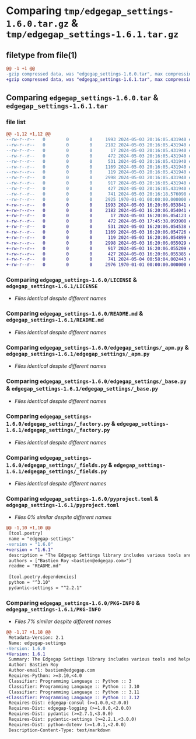 # Comparing `tmp/edgegap_settings-1.6.0.tar.gz` & `tmp/edgegap_settings-1.6.1.tar.gz`

## filetype from file(1)

```diff
@@ -1 +1 @@
-gzip compressed data, was "edgegap_settings-1.6.0.tar", max compression
+gzip compressed data, was "edgegap_settings-1.6.1.tar", max compression
```

## Comparing `edgegap_settings-1.6.0.tar` & `edgegap_settings-1.6.1.tar`

### file list

```diff
@@ -1,12 +1,12 @@
--rw-r--r--   0        0        0     1993 2024-05-03 20:16:05.431940 edgegap_settings-1.6.0/LICENSE
--rw-r--r--   0        0        0     2182 2024-05-03 20:16:05.431940 edgegap_settings-1.6.0/README.md
--rw-r--r--   0        0        0       17 2024-05-03 20:16:05.431940 edgegap_settings-1.6.0/edgegap_settings/BUILD
--rw-r--r--   0        0        0      472 2024-05-03 20:16:05.431940 edgegap_settings-1.6.0/edgegap_settings/__init__.py
--rw-r--r--   0        0        0      531 2024-05-03 20:16:05.431940 edgegap_settings-1.6.0/edgegap_settings/_apm.py
--rw-r--r--   0        0        0     1169 2024-05-03 20:16:05.431940 edgegap_settings-1.6.0/edgegap_settings/_base.py
--rw-r--r--   0        0        0      119 2024-05-03 20:16:05.431940 edgegap_settings-1.6.0/edgegap_settings/_configuration.py
--rw-r--r--   0        0        0     2998 2024-05-03 20:16:05.431940 edgegap_settings-1.6.0/edgegap_settings/_factory.py
--rw-r--r--   0        0        0      917 2024-05-03 20:16:05.431940 edgegap_settings-1.6.0/edgegap_settings/_fields.py
--rw-r--r--   0        0        0      427 2024-05-03 20:16:05.431940 edgegap_settings-1.6.0/edgegap_settings/_logstash.py
--rw-r--r--   0        0        0      741 2024-05-03 20:16:18.576098 edgegap_settings-1.6.0/pyproject.toml
--rw-r--r--   0        0        0     2925 1970-01-01 00:00:00.000000 edgegap_settings-1.6.0/PKG-INFO
+-rw-r--r--   0        0        0     1993 2024-05-03 16:20:06.053841 edgegap_settings-1.6.1/LICENSE
+-rw-r--r--   0        0        0     2182 2024-05-03 16:20:06.054041 edgegap_settings-1.6.1/README.md
+-rw-r--r--   0        0        0       17 2024-05-03 16:20:06.054123 edgegap_settings-1.6.1/edgegap_settings/BUILD
+-rw-r--r--   0        0        0      472 2024-05-03 17:45:38.093908 edgegap_settings-1.6.1/edgegap_settings/__init__.py
+-rw-r--r--   0        0        0      531 2024-05-03 16:20:06.054538 edgegap_settings-1.6.1/edgegap_settings/_apm.py
+-rw-r--r--   0        0        0     1169 2024-05-03 16:20:06.054726 edgegap_settings-1.6.1/edgegap_settings/_base.py
+-rw-r--r--   0        0        0      119 2024-05-03 16:20:06.054899 edgegap_settings-1.6.1/edgegap_settings/_configuration.py
+-rw-r--r--   0        0        0     2998 2024-05-03 16:20:06.055029 edgegap_settings-1.6.1/edgegap_settings/_factory.py
+-rw-r--r--   0        0        0      917 2024-05-03 16:20:06.055209 edgegap_settings-1.6.1/edgegap_settings/_fields.py
+-rw-r--r--   0        0        0      427 2024-05-03 16:20:06.055385 edgegap_settings-1.6.1/edgegap_settings/_logstash.py
+-rw-r--r--   0        0        0      741 2024-05-04 00:58:04.002443 edgegap_settings-1.6.1/pyproject.toml
+-rw-r--r--   0        0        0     2976 1970-01-01 00:00:00.000000 edgegap_settings-1.6.1/PKG-INFO
```

### Comparing `edgegap_settings-1.6.0/LICENSE` & `edgegap_settings-1.6.1/LICENSE`

 * *Files identical despite different names*

### Comparing `edgegap_settings-1.6.0/README.md` & `edgegap_settings-1.6.1/README.md`

 * *Files identical despite different names*

### Comparing `edgegap_settings-1.6.0/edgegap_settings/_apm.py` & `edgegap_settings-1.6.1/edgegap_settings/_apm.py`

 * *Files identical despite different names*

### Comparing `edgegap_settings-1.6.0/edgegap_settings/_base.py` & `edgegap_settings-1.6.1/edgegap_settings/_base.py`

 * *Files identical despite different names*

### Comparing `edgegap_settings-1.6.0/edgegap_settings/_factory.py` & `edgegap_settings-1.6.1/edgegap_settings/_factory.py`

 * *Files identical despite different names*

### Comparing `edgegap_settings-1.6.0/edgegap_settings/_fields.py` & `edgegap_settings-1.6.1/edgegap_settings/_fields.py`

 * *Files identical despite different names*

### Comparing `edgegap_settings-1.6.0/pyproject.toml` & `edgegap_settings-1.6.1/pyproject.toml`

 * *Files 0% similar despite different names*

```diff
@@ -1,10 +1,10 @@
 [tool.poetry]
 name = "edgegap-settings"
-version = "1.6.0"
+version = "1.6.1"
 description = "The Edgegap Settings library includes various tools and helpers for interacting with Explicit Settings Models. It is designed for use within the Edgegap organization."
 authors = ["Bastien Roy <bastien@edgegap.com>"]
 readme = "README.md"
 
 [tool.poetry.dependencies]
 python = "^3.10"
 pydantic-settings = "^2.2.1"
```

### Comparing `edgegap_settings-1.6.0/PKG-INFO` & `edgegap_settings-1.6.1/PKG-INFO`

 * *Files 7% similar despite different names*

```diff
@@ -1,17 +1,18 @@
 Metadata-Version: 2.1
 Name: edgegap-settings
-Version: 1.6.0
+Version: 1.6.1
 Summary: The Edgegap Settings library includes various tools and helpers for interacting with Explicit Settings Models. It is designed for use within the Edgegap organization.
 Author: Bastien Roy
 Author-email: bastien@edgegap.com
 Requires-Python: >=3.10,<4.0
 Classifier: Programming Language :: Python :: 3
 Classifier: Programming Language :: Python :: 3.10
 Classifier: Programming Language :: Python :: 3.11
+Classifier: Programming Language :: Python :: 3.12
 Requires-Dist: edgegap-consul (>=1.0.0,<2.0.0)
 Requires-Dist: edgegap-logging (>=1.0.0,<2.0.0)
 Requires-Dist: pydantic (>=2.7.1,<3.0.0)
 Requires-Dist: pydantic-settings (>=2.2.1,<3.0.0)
 Requires-Dist: python-dotenv (>=1.0.1,<2.0.0)
 Description-Content-Type: text/markdown
```

